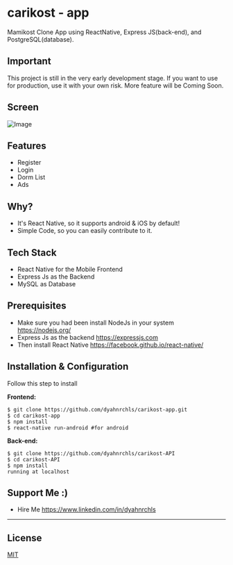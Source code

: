 # carikost - app
Mamikost Clone App using ReactNative, Express JS(back-end), and PostgreSQL(database).

## Important
This project is still in the very early development stage. If you want to use for production, use it with your own risk.
More feature will be Coming Soon.

## Screen

![Image](https://content.screencast.com/users/dyahh/folders/Default/media/7ff7491b-92f8-4c0a-ab8f-5d26e12a5b34/mamikostclone.gif)

## Features
* Register
* Login
* Dorm List
* Ads

## Why?
* It's React Native, so it supports android & iOS by default!
* Simple Code, so you can easily contribute to it.

## Tech Stack
* React Native for the Mobile Frontend
* Express Js as the Backend
* MySQL as Database

## Prerequisites
* Make sure you had been install NodeJs in your system https://nodejs.org/
* Express Js as the backend https://expressjs.com
* Then install React Native https://facebook.github.io/react-native/

## Installation & Configuration
Follow this step to install

**Frontend:**
```
$ git clone https://github.com/dyahnrchls/carikost-app.git
$ cd carikost-app
$ npm install
$ react-native run-android #for android
```


**Back-end:**
```
$ git clone https://github.com/dyahnrchls/carikost-API
$ cd carikost-API
$ npm install
running at localhost
```

## Support Me :)
* Hire Me https://www.linkedin.com/in/dyahnrchls

----

## License

[MIT](https://choosealicense.com/licenses/mit/)
